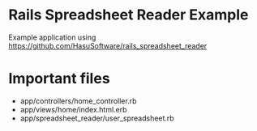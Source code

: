 # Rails Spreadsheet Reader Example #

Example application using https://github.com/HasuSoftware/rails_spreadsheet_reader

# Important files #
- app/controllers/home_controller.rb
- app/views/home/index.html.erb
- app/spreadsheet_reader/user_spreadsheet.rb